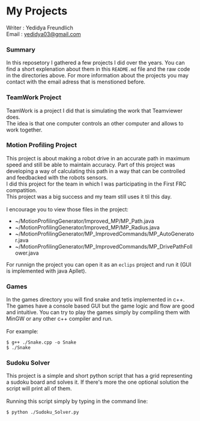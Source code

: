 # My Projects

Writer : Yedidya Freundlich\
Email : yedidya03@gmail.com

### Summary
In this reposetory I gathered a few projects I did over the years. 
You can find a short explenation about them in this ```README.md``` file and the raw code in the directories above.
For more information about the projects you may contact with the email adress that is menstioned before.

### TeamWork Project
TeamWork is a project I did that is simulating the work that Teamviewer does.\
The idea is that one computer controls an other computer and allows to work together.

### Motion Profiling Project
This project is about making a robot drive in an accurate path in maximum speed and still be able to maintain accuracy.
Part of this project was developing a way of calculating this path in a way that can be controlled and feedbacked with the robots sensors.\
I did this project for the team in which I was participating in the First FRC compatition.\
This project was a big success and my team still uses it til this day.\
\
I encourage you to view those files in the project:
* ~/MotionProfilingGenerator/Improved_MP/MP_Path.java
* ~/MotionProfilingGenerator/Improved_MP/MP_Radius.java
* ~/MotionProfilingGenerator/MP_ImprovedCommands/MP_AutoGenerator.java
* ~/MotionProfilingGenerator/MP_ImprovedCommands/MP_DrivePathFollower.java

For runnign the project you can open it as an ```eclips``` project and run it (GUI is implemented with java Apllet).

### Games
In the games directory you will find snake and tetis implemented in c++.
The games have a console based GUI but the game logic and flow are good and intuitive.
You can try to play the games simply by compiling them with MinGW or any other c++ compiler and run.\
\
For example:
```
$ g++ ./Snake.cpp -o Snake
$ ./Snake
```

### Sudoku Solver
This project is a simple and short python script that has a grid representing a sudoku board and solves it. 
If there's more the one optional solution the script will print all of them.\
\
Running this script simply by typing in the command line:
```
$ python ./Sudoku_Solver.py
```
